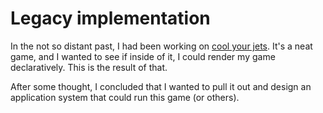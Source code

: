 # Legacy implementation

In the not so distant past, I had been working on [cool your jets](https://github.com/mrozbarry/cool-your-jets).
It's a neat game, and I wanted to see if inside of it, I could render my game declaratively.
This is the result of that.

After some thought, I concluded that I wanted to pull it out and design an application system that could run this game (or others).

